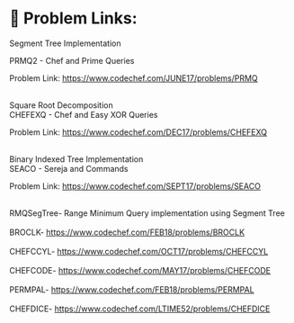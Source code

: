 # 🎃 Problem Links:
Segment Tree Implementation

PRMQ2 - Chef and Prime Queries 

Problem Link: https://www.codechef.com/JUNE17/problems/PRMQ


<br>Square Root Decomposition</br>
CHEFEXQ - Chef and Easy XOR Queries 
 
Problem Link: https://www.codechef.com/DEC17/problems/CHEFEXQ


<br>Binary Indexed Tree Implementation</br>
SEACO - Sereja and Commands

Problem Link: https://www.codechef.com/SEPT17/problems/SEACO

<br>RMQSegTree- Range Minimum Query implementation using Segment Tree </br>
<br>BROCLK-  https://www.codechef.com/FEB18/problems/BROCLK </br>
<br>CHEFCCYL-  https://www.codechef.com/OCT17/problems/CHEFCCYL </br>
<br>CHEFCODE-  https://www.codechef.com/MAY17/problems/CHEFCODE </br>
<br>PERMPAL-  https://www.codechef.com/FEB18/problems/PERMPAL  </br>
<br>CHEFDICE-  https://www.codechef.com/LTIME52/problems/CHEFDICE </br>

